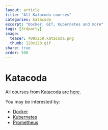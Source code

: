 ```yaml
---
layout: article
title: "All Katacoda courses"
categories: katacoda
excerpt: "Docker, GIT, Kubernetes and more"
tags: [3rdparty]
image:
  teaser: 400x250.katacoda.png
  thumb: 120x120.gif
share: true
order: 500
---
```


# Katacoda

All courses from Katacoda are [here](https://www.katacoda.com/learn).

You may be interested by:
- [Docker](https://www.katacoda.com/courses/docker)
- [Kubernetes](https://www.katacoda.com/courses/kubernetes)
- [Prometheus](https://www.katacoda.com/courses/prometheus)


